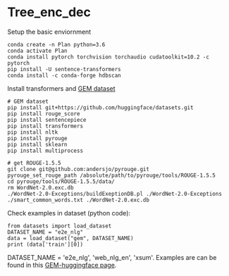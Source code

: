 # Tree_enc_dec

Setup the basic enviornment

```
conda create -n Plan python=3.6
conda activate Plan
conda install pytorch torchvision torchaudio cudatoolkit=10.2 -c pytorch
pip install -U sentence-transformers
conda install -c conda-forge hdbscan
```

Install transformers and [GEM dataset](https://gem-benchmark.com/tutorials/modeling)

```
# GEM dataset
pip install git+https://github.com/huggingface/datasets.git
pip install rouge_score
pip install sentencepiece
pip install transformers
pip install nltk
pip install pyrouge
pip install sklearn
pip install multiprocess

# get ROUGE-1.5.5
git clone git@github.com:andersjo/pyrouge.git
pyrouge_set_rouge_path /absolute/path/to/pyrouge/tools/ROUGE-1.5.5
cd pyrouge/tools/ROUGE-1.5.5/data/
rm WordNet-2.0.exc.db
./WordNet-2.0-Exceptions/buildExeptionDB.pl ./WordNet-2.0-Exceptions ./smart_common_words.txt ./WordNet-2.0.exc.db
```

Check examples in dataset (python code):
```
from datasets import load_dataset
DATASET_NAME = "e2e_nlg"
data = load_dataset("gem", DATASET_NAME)
print (data['train'][0])
```
DATASET_NAME = 'e2e_nlg', 'web_nlg_en', 'xsum'. Examples are can be found in this [GEM-huggingface page](https://huggingface.co/datasets/gem#data-splits).
